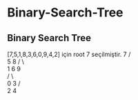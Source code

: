 # Binary-Search-Tree



<h2>Binary Search Tree</h2>


[7,5,1,8,3,6,0,9,4,2] için root 7 seçilmiştir.
        7
      /   \
    5      8 
  / \        \
 1   6         9            
/ \               
0  3
   /\
   2 4
